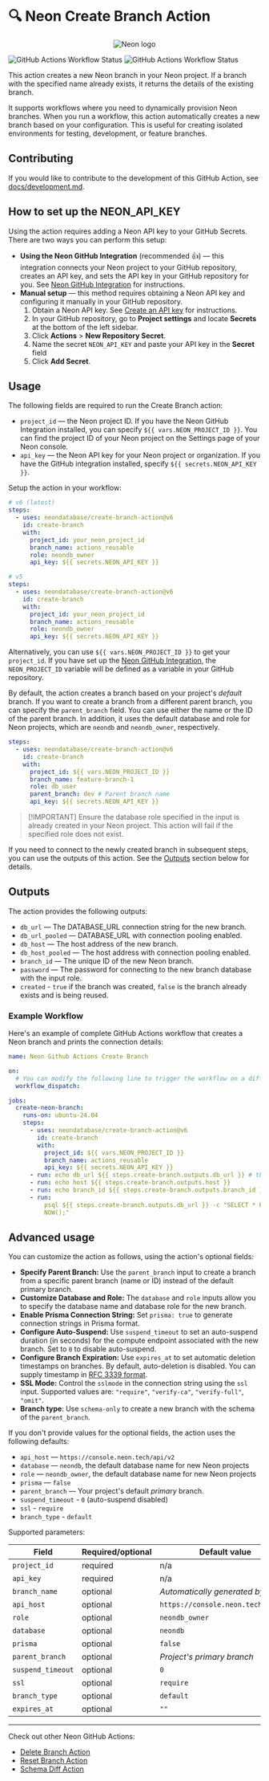 # 🔍 Neon Create Branch Action

<p align="center">
  <picture>
    <source media="(prefers-color-scheme: dark)" srcset="./docs/logos/neon-logo-dark.svg">
    <img alt="Neon logo" src="./docs/logos/neon-logo-light.svg">
  </picture>
</p>

![GitHub Actions Workflow Status](https://img.shields.io/github/actions/workflow/status/neondatabase/create-branch-action/.github%2Fworkflows%2Flinter.yml?label=%F0%9F%94%8D%20Lint)
![GitHub Actions Workflow Status](https://img.shields.io/github/actions/workflow/status/neondatabase/create-branch-action/.github%2Fworkflows%2Fci.yml?label=%F0%9F%8F%97%EF%B8%8F%20Build)

This action creates a new Neon branch in your Neon project. If a branch with the
specified name already exists, it returns the details of the existing branch.

It supports workflows where you need to dynamically provision Neon branches.
When you run a workflow, this action automatically creates a new branch based on
your configuration. This is useful for creating isolated environments for
testing, development, or feature branches.

## Contributing

If you would like to contribute to the development of this GitHub Action, see
[docs/development.md](docs/development.md).

## How to set up the NEON_API_KEY

Using the action requires adding a Neon API key to your GitHub Secrets. There
are two ways you can perform this setup:

- **Using the Neon GitHub Integration** (recommended 👍) — this integration
  connects your Neon project to your GitHub repository, creates an API key, and
  sets the API key in your GitHub repository for you. See
  [Neon GitHub Integration](https://neon.tech/docs/guides/neon-github-integration)
  for instructions.
- **Manual setup** — this method requires obtaining a Neon API key and
  configuring it manually in your GitHub repository.
  1. Obtain a Neon API key. See
     [Create an API key](https://neon.tech/docs/manage/api-keys#create-an-api-key)
     for instructions.
  1. In your GitHub repository, go to **Project settings** and locate
     **Secrets** at the bottom of the left sidebar.
  1. Click **Actions** > **New Repository Secret**.
  1. Name the secret `NEON_API_KEY` and paste your API key in the **Secret**
     field
  1. Click **Add Secret**.

## Usage

The following fields are required to run the Create Branch action:

- `project_id` — the Neon project ID. If you have the Neon GitHub Integration
  installed, you can specify `${{ vars.NEON_PROJECT_ID }}`. You can find the
  project ID of your Neon project on the Settings page of your Neon console.
- `api_key` — the Neon API key for your Neon project or organization. If you
  have the GitHub integration installed, specify `${{ secrets.NEON_API_KEY }}`.

Setup the action in your workflow:

```yml
# v6 (latest)
steps:
  - uses: neondatabase/create-branch-action@v6
    id: create-branch
    with:
      project_id: your_neon_project_id
      branch_name: actions_reusable
      role: neondb_owner
      api_key: ${{ secrets.NEON_API_KEY }}

# v5
steps:
  - uses: neondatabase/create-branch-action@v6
    id: create-branch
    with:
      project_id: your_neon_project_id
      branch_name: actions_reusable
      role: neondb_owner
      api_key: ${{ secrets.NEON_API_KEY }}
```

Alternatively, you can use `${{ vars.NEON_PROJECT_ID }}` to get your
`project_id`. If you have set up the
[Neon GitHub Integration](https://neon.tech/docs/guides/neon-github-integration),
the `NEON_PROJECT_ID` variable will be defined as a variable in your GitHub
repository.

By default, the action creates a branch based on your project's _default_
branch. If you want to create a branch from a different parent branch, you can
specify the `parent_branch` field. You can use either the name or the ID of the
parent branch. In addition, it uses the default database and role for Neon
projects, which are `neondb` and `neondb_owner`, respectively.

```yml
steps:
  - uses: neondatabase/create-branch-action@v6
    id: create-branch
    with:
      project_id: ${{ vars.NEON_PROJECT_ID }}
      branch_name: feature-branch-1
      role: db_user
      parent_branch: dev # Parent branch name
      api_key: ${{ secrets.NEON_API_KEY }}
```

> [!IMPORTANT] Ensure the database role specified in the input is already
> created in your Neon project. This action will fail if the specified role does
> not exist.

If you need to connect to the newly created branch in subsequent steps, you can
use the outputs of this action. See the [Outputs](#outputs) section below for
details.

## Outputs

The action provides the following outputs:

- `db_url` — The DATABASE_URL connection string for the new branch.
- `db_url_pooled` — DATABASE_URL with connection pooling enabled.
- `db_host` — The host address of the new branch.
- `db_host_pooled` — The host address with connection pooling enabled.
- `branch_id` — The unique ID of the new Neon branch.
- `password` — The password for connecting to the new branch database with the
  input role.
- `created` - `true` if the branch was created, `false` is the branch already
  exists and is being reused.

### Example Workflow

Here's an example of complete GitHub Actions workflow that creates a Neon branch
and prints the connection details:

```yml
name: Neon Github Actions Create Branch

on:
  # You can modify the following line to trigger the workflow on a different event, such as `push` or `pull_request`, as per your requirements. We have used `workflow_dispatch` for triggering the action in this example.
  workflow_dispatch:

jobs:
  create-neon-branch:
    runs-on: ubuntu-24.04
    steps:
      - uses: neondatabase/create-branch-action@v6
        id: create-branch
        with:
          project_id: ${{ vars.NEON_PROJECT_ID }}
          branch_name: actions_reusable
          api_key: ${{ secrets.NEON_API_KEY }}
      - run: echo db_url ${{ steps.create-branch.outputs.db_url }} # the password is masked when printed
      - run: echo host ${{ steps.create-branch.outputs.host }}
      - run: echo branch_id ${{ steps.create-branch.outputs.branch_id }}
      - run:
          psql ${{ steps.create-branch.outputs.db_url }} -c "SELECT * FROM
          NOW();"
```

## Advanced usage

You can customize the action as follows, using the action's optional fields:

- **Specify Parent Branch:** Use the `parent_branch` input to create a branch
  from a specific parent branch (name or ID) instead of the default primary
  branch.
- **Customize Database and Role:** The `database` and `role` inputs allow you to
  specify the database name and database role for the new branch.
- **Enable Prisma Connection String:** Set `prisma: true` to generate connection
  strings in Prisma format.
- **Configure Auto-Suspend:** Use `suspend_timeout` to set an auto-suspend
  duration (in seconds) for the compute endpoint associated with the new branch.
  Set to `0` to disable auto-suspend.
- **Configure Branch Expiration:** Use `expires_at` to set automatic deletion
  timestamps on branches. By default, auto-deletion is disabled. You can supply
  timestamp in
  [RFC 3339 format](https://tools.ietf.org/html/rfc3339#section-5.6).
- **SSL Mode:** Control the `sslmode` in the connection string using the `ssl`
  input. Supported values are: `"require"`, `"verify-ca"`, `"verify-full"`,
  `"omit"`.
- **Branch type**: Use `schema-only` to create a new branch with the schema of
  the `parent_branch`.

If you don't provide values for the optional fields, the action uses the
following defaults:

- `api_host` — `https://console.neon.tech/api/v2`
- `database` — `neondb`, the default database name for new Neon projects
- `role` — `neondb_owner`, the default database name for new Neon projects
- `prisma` — `false`
- `parent_branch` — Your project's default _primary_ branch.
- `suspend_timeout` - `0` (auto-suspend disabled)
- `ssl` - `require`
- `branch_type` - `default`

Supported parameters:

| Field             | Required/optional | Default value                      |
| ----------------- | ----------------- | ---------------------------------- |
| `project_id`      | required          | n/a                                |
| `api_key`         | required          | n/a                                |
| `branch_name`     | optional          | _Automatically generated by Neon_  |
| `api_host`        | optional          | `https://console.neon.tech/api/v2` |
| `role`            | optional          | `neondb_owner`                     |
| `database`        | optional          | `neondb`                           |
| `prisma`          | optional          | `false`                            |
| `parent_branch`   | optional          | _Project's primary branch_         |
| `suspend_timeout` | optional          | `0`                                |
| `ssl`             | optional          | `require`                          |
| `branch_type`     | optional          | `default`                          |
| `expires_at`      | optional          | `""`                               |

---

Check out other Neon GitHub Actions:

- [Delete Branch Action](https://github.com/neondatabase/delete-branch-action)
- [Reset Branch Action](https://github.com/neondatabase/reset-branch-action)
- [Schema Diff Action](https://github.com/neondatabase/schema-diff-action)
